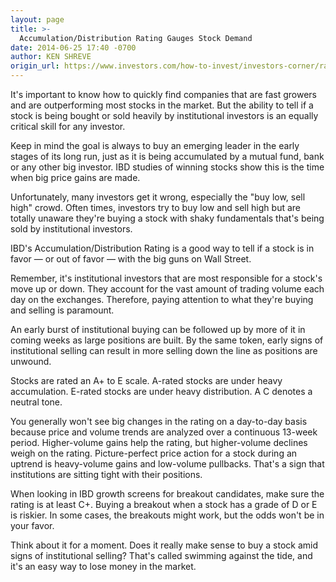 ```yaml
---
layout: page
title: >-
  Accumulation/Distribution Rating Gauges Stock Demand
date: 2014-06-25 17:40 -0700
author: KEN SHREVE
origin_url: https://www.investors.com/how-to-invest/investors-corner/rating-detects-institutional-buying-and-selling-in-stock
---
```





It's important to know how to quickly find companies that are fast growers and are outperforming most stocks in the market. But the ability to tell if a stock is being bought or sold heavily by institutional investors is an equally critical skill for any investor.

  

Keep in mind the goal is always to buy an emerging leader in the early stages of its long run, just as it is being accumulated by a mutual fund, bank or any other big investor. IBD studies of winning stocks show this is the time when big price gains are made.

  

Unfortunately, many investors get it wrong, especially the "buy low, sell high" crowd. Often times, investors try to buy low and sell high but are totally unaware they're buying a stock with shaky fundamentals that's being sold by institutional investors.

  

IBD's Accumulation/Distribution Rating is a good way to tell if a stock is in favor — or out of favor — with the big guns on Wall Street.

  

Remember, it's institutional investors that are most responsible for a stock's move up or down. They account for the vast amount of trading volume each day on the exchanges. Therefore, paying attention to what they're buying and selling is paramount.

  

An early burst of institutional buying can be followed up by more of it in coming weeks as large positions are built. By the same token, early signs of institutional selling can result in more selling down the line as positions are unwound.

  

Stocks are rated an A+ to E scale. A-rated stocks are under heavy accumulation. E-rated stocks are under heavy distribution. A C denotes a neutral tone.

  

You generally won't see big changes in the rating on a day-to-day basis because price and volume trends are analyzed over a continuous 13-week period. Higher-volume gains help the rating, but higher-volume declines weigh on the rating. Picture-perfect price action for a stock during an uptrend is heavy-volume gains and low-volume pullbacks. That's a sign that institutions are sitting tight with their positions.

  

When looking in IBD growth screens for breakout candidates, make sure the rating is at least C+. Buying a breakout when a stock has a grade of D or E is riskier. In some cases, the breakouts might work, but the odds won't be in your favor.

  

Think about it for a moment. Does it really make sense to buy a stock amid signs of institutional selling? That's called swimming against the tide, and it's an easy way to lose money in the market.




